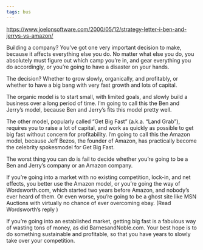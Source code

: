 ```yaml
---
tags: bus
---
```



<https://www.joelonsoftware.com/2000/05/12/strategy-letter-i-ben-and-jerrys-vs-amazon/>

Building a company? You’ve got one very important decision to make, because it affects everything else you do. No matter what else you do, you absolutely must figure out which camp you’re in, and gear everything you do accordingly, or you’re going to have a disaster on your hands.

The decision? Whether to grow slowly, organically, and profitably, or whether to have a big bang with very fast growth and lots of capital.

The organic model is to start small, with limited goals, and slowly build a business over a long period of time. I’m going to call this the Ben and Jerry’s model, because Ben and Jerry’s fits this model pretty well.

The other model, popularly called “Get Big Fast” (a.k.a. “Land Grab”), requires you to raise a lot of capital, and work as quickly as possible to get big fast without concern for profitability. I’m going to call this the Amazon model, because Jeff Bezos, the founder of Amazon, has practically become the celebrity spokesmodel for Get Big Fast.

The worst thing you can do is fail to decide whether you’re going to be a Ben and Jerry’s company or an Amazon company.

If you’re going into a market with no existing competition, lock-in, and net effects, you better use the Amazon model, or you’re going the way of Wordsworth.com, which started two years before Amazon, and nobody’s ever heard of them. Or even worse, you’re going to be a ghost site like MSN Auctions with virtually no chance of ever overcoming ebay. (Read Wordsworth’s reply )

If you’re going into an established market, getting big fast is a fabulous way of wasting tons of money, as did BarnesandNoble.com. Your best hope is to do something sustainable and profitable, so that you have years to slowly take over your competition.

